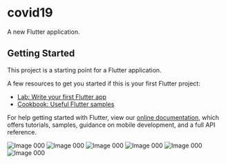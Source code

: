 # covid19

A new Flutter application.

## Getting Started

This project is a starting point for a Flutter application.

A few resources to get you started if this is your first Flutter project:

- [Lab: Write your first Flutter app](https://flutter.dev/docs/get-started/codelab)
- [Cookbook: Useful Flutter samples](https://flutter.dev/docs/cookbook)

For help getting started with Flutter, view our
[online documentation](https://flutter.dev/docs), which offers tutorials,
samples, guidance on mobile development, and a full API reference.

![Image 000](https://github.com/asimsharf/covid19/screenshots/blob/master/000.png)
![Image 000](https://github.com/asimsharf/covid19/screenshots/blob/master/111.png)
![Image 000](https://github.com/asimsharf/covid19/screenshots/blob/master/222.png)
![Image 000](https://github.com/asimsharf/covid19/screenshots/blob/master/333.png)
![Image 000](https://github.com/asimsharf/covid19/screenshots/blob/master/444.png)
![Image 000](https://github.com/asimsharf/covid19/screenshots/blob/master/555.png)
